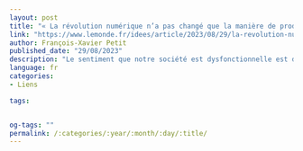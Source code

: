 ```yaml
---
layout: post
title: "« La révolution numérique n’a pas changé que la manière de produire, elle a aussi changé nos attentes »"
link: "https://www.lemonde.fr/idees/article/2023/08/29/la-revolution-numerique-n-a-pas-change-que-la-maniere-de-produire-elle-a-aussi-change-nos-attentes_6186938_3232.html"
author: François-Xavier Petit
published_date: "29/08/2023"
description: "Le sentiment que notre société est dysfonctionnelle est dû à une organisation socio-administrative encore calquée sur un modèle industriel, quand elle devrait avoir pris en compte les bouleversements liés au numérique, explique François-Xavier Petit, directeur du centre Matrice, dans une tribune au « Monde »."
language: fr
categories:
- Liens

tags:


og-tags: ""
permalink: /:categories/:year/:month/:day/:title/
---
```

